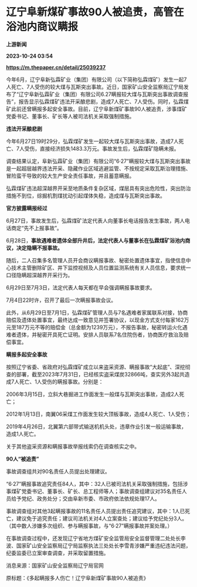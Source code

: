# 辽宁阜新煤矿事故90人被追责，高管在浴池内商议瞒报
**上游新闻**

**2023-10-24 03:54**

**https://m.thepaper.cn/detail/25039237**

今年6月，辽宁阜新弘霖矿业（集团）有限公司（以下简称弘霖煤矿）发生一起7人死亡、7人受伤的较大煤与瓦斯突出事故。近日，国家矿山安全监察局辽宁局发布了“辽宁阜新弘霖矿业（集团）有限公司6.27瞒报较大煤与瓦斯突出事故调查报告”，报告显示弘霖煤矿违法开采酿悲剧，造成7人死亡、7人受伤。同时，弘霖煤矿此前还曾瞒报多起安全事故。目前，辽宁阜新煤矿事故90人被追责，涉事煤矿党委书记、董事长、矿长等人被司法机关采取强制措施。

**违法开采酿悲剧**

今年6月27日19时29分，弘霖煤矿发生一起较大煤与瓦斯突出事故，造成7人死亡、7人受伤，直接经济损失1483.3万元。事故发生后，弘霖煤矿隐瞒未报。

调查结果认定，阜新弘霖矿业（集团）有限公司“6·27”瞒报较大煤与瓦斯突出事故是一起超层越界违法开采、隐藏作业区域逃避监管、不按规定采取瓦斯治理措施、冒险蛮干导致的较大生产安全责任事故，并且蓄意瞒报。

弘霖煤矿违法超深越界开采至地质条件复杂区域，煤层具有突出危险性，突出防治措施不到位，综掘机割煤扰动引起煤体失稳，造成煤与瓦斯突出事故。

**官方披露瞒报经过**

6月27日，事故发生后，弘霖煤矿法定代表人向董事长电话报告发生事故，两人电话商定“先不上报事故”。

6月28日，**事故遇难者遗体全部升井后，法定代表人与董事长在弘霖煤矿浴池内商议，决定隐瞒不报事故。**

随后，二人召集多名管理人员开会商议瞒报事故、秘密处置遗体事宜，指使信息中心技术主管删除矿区、井下监控视频及人员位置监测系统有关人员信息，要求统一口径隐瞒超深越界开采行为。

6月29日至7月3日，法定代表人每天都在早会强调瞒报事故要求。

7月4日22时许，召开了最后一次瞒报事故会议。

此外，从6月29日至7月1日，弘霖煤矿管理人员与7名遇难者家属联系对接，协商赔偿及遗体处置事宜，最终达成一致意见并签署协议，以现金方式支付每家162万元至187万元不等的赔偿金（总金额为1239万元），不报告事故，秘密转运火化遇难者遗体，并秘密开具死亡证明。安排人员联系7名住院伤者，协商医疗救治及赔偿事宜。

**瞒报多起安全事故**

按照辽宁省委、省政府对弘霖煤矿成立以来盗采资源、瞒报事故“大起底”、深挖彻查的部署，截至2023年7月31日，已经核实盗采煤炭32866吨，查实另外3起共造成7人死亡、1人受伤的瞒报事故。分别是：

2006年3月15日，立斜大巷掘进工作面发生一般煤与瓦斯突出事故，造成2人死亡；

2012年1月13日，南翼06采煤工作面发生较大顶板事故，造成4人死亡、1人受伤；

2019年4月26日，北翼第六部带式输送机机头处，违章作业引发一般运输事故，造成1人死亡。

关于其他盗采资源和瞒报事故举报线索仍在调查核实之中。

**90人“被追责”**

事故调查组共对90名责任人员提出处理建议。

“6·27”瞒报事故追究责任84人，其中：32人已被司法机关采取强制措施，包括涉事煤矿党委书记、董事长、矿长、总工程师等人；事故调查组建议对35名责任人员给予党纪、政务处分；交由阜新市委、市政府依法依规处理17人。

事故调查组对其他3起瞒报事故的11名责任人员提出责任追究建议，其中：1人已死亡，建议免于追究责任；建议司法机关对4人立案查处；建议给予党纪处分3人。（其中数人涉嫌多次组织、参与瞒报事故，与“6·27”瞒报事故并案处理。）

在事故调查过程中，还发现辽宁省地方煤矿安全监管局安全监督管理二处处长李波、国家矿山安全监察局辽宁局监察执法三处处长李雪青涉嫌严重违纪违法问题，纪委监委已立案审查调查，并采取留置措施。

消息来源：国家矿山安全监察局辽宁局官网

原标题：《多起瞒报多人伤亡！辽宁阜新煤矿事故90人被追责》